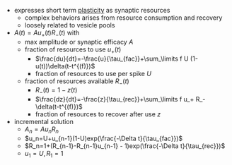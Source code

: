+ expresses short term [plasticity](../Plasticity/Plasticity.md) as synaptic resources
	+ complex behaviors arises from resource consumption and recovery
	+ loosely related to vesicle pools
+ $A(t)=Au_+(t)R_-(t)$ with
	+ max amplitude or synaptic efficacy $A$
	+ fraction of resources to use $u_+(t)$
		+ $\frac{du}{dt}=-\frac{u}{\tau_{fac}}+\sum_\limits f U (1-u(t))\delta(t-t^{(f)})$
		+ fraction of resources to use per spike $U$
	+ fraction of resources available $R_-(t)$
		+ $R_-(t)=1-z(t)$
		+ $\frac{dz}{dt}=-\frac{z}{\tau_{rec}}+\sum_\limits f u_+ R_- \delta(t-t^{(f)})$
		+ fraction of resources to recover after use $z$
+ incremental solution
	+ $A_n=Au_nR_n$
	+ $u_n=U+u_{n-1}(1-U)exp(\frac{-\Delta t}{\tau_{fac}})$
	+ $R_n=1+(R_{n-1}-R_{n-1}u_{n-1} - 1)exp(\frac{-\Delta t}{\tau_{rec}})$
	+ $u_1=U, R_1=1$
